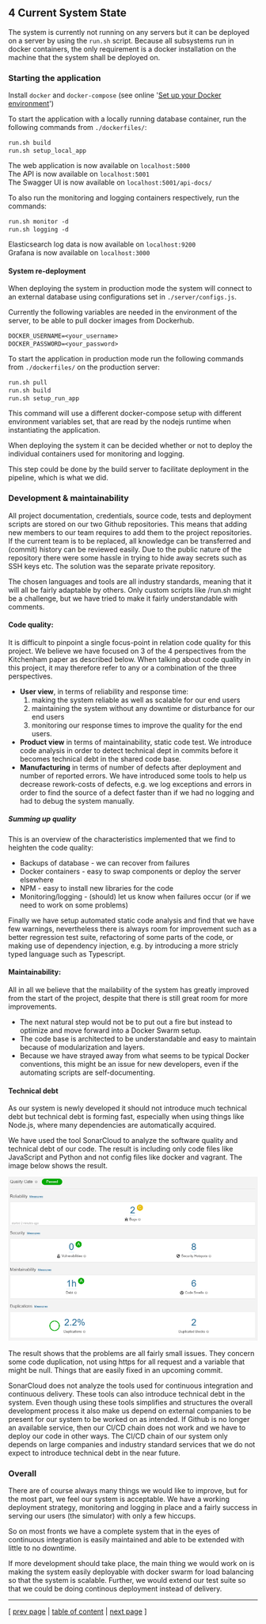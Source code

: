 ## 4 Current System State

The system is currently not running on any servers but it can be deployed on a server by using the `run.sh` script. Because all subsystems run in docker containers, the only requirement is a docker installation on the machine that the system shall be deployed on.

### Starting the application
Install `docker` and `docker-compose` (see online '[Set up your Docker environment](https://docs.docker.com/get-started/)')

To start the application with a locally running database container, run the following commands from `./dockerfiles/`:
```
run.sh build
run.sh setup_local_app
```
The web application is now available on `localhost:5000`  
The API is now available on `localhost:5001`  
The Swagger UI is now available on `localhost:5001/api-docs/`  

To also run the monitoring and logging containers respectively, run the commands:
```
run.sh monitor -d
run.sh logging -d
```
Elasticsearch log data is now available on `localhost:9200`  
Grafana is now available on `localhost:3000`


#### System re-deployment
When deploying the system in production mode the system will connect to an external database using configurations set in `./server/configs.js`.

Currently the following variables are needed in the environment of the server, to be able to pull docker images from Dockerhub.
```
DOCKER_USERNAME=<your_username>
DOCKER_PASSWORD=<your_password>
```

To start the application in production mode run the following commands from `./dockerfiles/` on the production server:
```
run.sh pull
run.sh build
run.sh setup_run_app
```

This command will use a different docker-compose setup with different environment variables set, that are read by the nodejs runtime when instantiating the application.

When deploying the system it can be decided whether or not to deploy the individual containers used for monitoring and logging. 

This step could be done by the build server to facilitate deployment in the pipeline, which is what we did.

### Development & maintainability
All project documentation, credentials, source code, tests and deployment scripts are stored on our two Github repositories. This means that adding new members to our team requires to add them to the project repositories. If the current team is to be replaced, all knowledge can be transferred and (commit) history can be reviewed easily. Due to the public nature of the repository there were some hassle in trying to hide away secrets such as SSH keys etc. The solution was the separate private repository.

The chosen languages and tools are all industry standards, meaning that it will all be fairly adaptable by others. Only custom scripts like /run.sh might be a challenge, but we have tried to make it fairly understandable with comments.

#### Code quality:
It is difficult to pinpoint a single focus-point in relation code quality for this project. We believe we have focused on 3 of the 4 perspectives from the Kitchenham paper as described below. When talking about code quality in this project, it may therefore refer to any or a combination of the three perspectives. 

- **User view**, in terms of reliability and response time:
  1) making the system reliable as well as scalable for our end users 
  2) maintaining the system without any downtime or disturbance for our end users
  3) monitoring our response times to improve the quality for the end users.
- **Product view** in terms of maintainability, static code test. We introduce code analysis in order to detect technical dept in commits before it becomes technical debt in the shared code base. 
- **Manufacturing** in terms of number of defects after deployment and number of reported errors. We have introduced some tools to help us decrease rework-costs of defects, e.g. we log exceptions and errors in order to find the source of a defect faster than if we had no logging and had to debug the system manually. 

##### Summing up quality
This is an overview of the characteristics implemented that we find to heighten the code quality:
- Backups of database - we can recover from failures
- Docker containers - easy to swap components or deploy the server elsewhere
- NPM - easy to install new libraries for the code
- Monitoring/logging - (should) let us know when failures occur (or if we need to work on some problems)

Finally we have setup automated static code analysis and find that we have few warnings, nevertheless there is always room for improvement such as a better regression test suite, refactoring of some parts of the code, or making use of dependency injection, e.g. by introducing a more stricly typed language such as Typescript. 

#### Maintainability:
All in all we believe that the mailability of the system has greatly improved from the start of the project, despite that there is still great room for more improvements. 

- The next natural step would not be to put out a fire but instead to optimize and move forward into a Docker Swarm setup. 
- The code base is architected to be understandable and easy to maintain because of modularization and layers.
- Because we have strayed away from what seems to be typical Docker conventions, this might be an issue for new developers, even if the automating scripts are self-documenting.

#### Technical debt
As our system is newly developed it should not introduce much technical debt but technical debt is forming fast, especially when using things like Node.js, where many dependencies are automatically acquired.

We have used the tool SonarCloud to analyze the software quality and technical debt of our code. The result is including only code files like JavaScript and Python and not config files like docker and vagrant. The image below shows the result.

![SonarCloud Overview](../images/ch4_sonarcloud_1.png)

The result shows that the problems are all fairly small issues. They concern some code duplication, not using https for all request and a variable that might be null. Things that are easily fixed in an upcoming commit.

SonarCloud does not analyze the tools used for continuous integration and continuous delivery. These tools can also introduce technical debt in the system. Even though using these tools simplifies and structures the overall development process it also make us depend on external companies to be present for our system to be worked on as intended. If Github is no longer an available service, then our CI/CD chain does not work and we have to deploy our code in other ways. The CI/CD chain of our system only depends on large companies and industry standard services that we do not expect to introduce technical debt in the near future.

### Overall
There are of course always many things we would like to improve, but for the most part, we feel our system is acceptable. We have a working deployment strategy, monitoring and logging in place and a fairly success in serving our users (the simulator) with only a few hiccups.

So on most fronts we have a complete system that in the eyes of continuous integration is easily maintained and able to be extended with little to no downtime.

If more development should take place, the main thing we would work on is making the system easily deployable with docker swarm for load balancing so that the system is scalable. Further, we would extend our test suite so that we could be doing continous deployment instead of delivery.

---
[ [prev page](../chapters/305_scaling_and_load_balancing.md) | [table of content](../table_of_content.md) | [next page](../chapters/401_lessons_learned_perspective.md) ]
